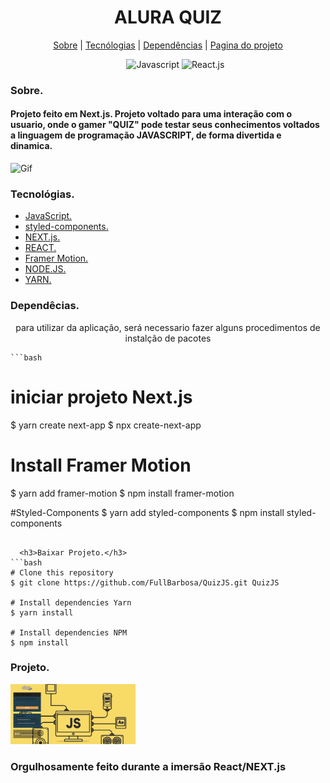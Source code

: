 
<div>
  <h1 align="center">ALURA QUIZ</h1>
  
  <div align="center">

  <a href="#sobre">Sobre</a> 
    |
  <a href="#tecnologias">Tecnólogias</a>
    |
  <a href="#dependencias">Dependências</a>
    |
  <a href="#Projeto">Pagina do projeto</a>

  </div>
</div>

<div >
<ul align="center">
  <img src="https://img.shields.io/badge/JavaScript-323330?style=for-the-badge&logo=javascript&logoColor=F7DF1E"
        alt="Javascript">
  <img src="https://img.shields.io/badge/React-20232A?style=for-the-badge&logo=react&logoColor=61DAFB" alt="React.js">
</ul>

</div>


<div>
  <h3>Sobre.</h3>
  <h4 id="sobre" > <b>Projeto feito em Next.js.</b>
    Projeto voltado para uma interação com o usuario, onde o gamer "QUIZ" pode testar seus conhecimentos voltados a linguagem de programação JAVASCRIPT, de forma divertida e dinamica. </h4>

  <img src="./src/img/ProjetoQuiz.gif" alt="Gif">
</div>


<div id="tecnologias">
  <h3>Tecnológias.</h3>
  <ul>
    <li>
      <a href="https://developer.mozilla.org/pt-BR/docs/Web/JavaScript">JavaScript.
      </a>
    </li>
    <li>
      <a href="https://styled-components.com/">
        styled-components.
      </a>
    </li>
    <li>
      <a href="https://nextjs.org/">NEXT.js.
      </a>
    </li>
    <li>
      <a href="https://pt-br.reactjs.org/docs/getting-started.html">REACT.
      </a>
    </li>
    <li>
      <a href="https://www.framer.com/motion/">
        Framer Motion.
      </a>
    </li>
    <li>
      <a href="https://nodejs.org/pt-br/docs/">
        NODE.JS.
      </a>
    </li>
    <li>
      <a href="https://classic.yarnpkg.com/en/docs/">
        YARN.
      </a>
    </li>
  </ul>
  
</div>

<div id="dependencias">
  <h3>Dependêcias.</h3>
    <p align="center">
      para utilizar da aplicação, será necessario fazer alguns procedimentos de instalção de pacotes
    </p>

    ```bash
# iniciar projeto Next.js
$ yarn create next-app
$ npx create-next-app

# Install Framer Motion
$ yarn add framer-motion
$ npm install framer-motion

#Styled-Components
$ yarn add styled-components
$ npm install styled-components

```

  <h3>Baixar Projeto.</h3>  
```bash
# Clone this repository
$ git clone https://github.com/FullBarbosa/QuizJS.git QuizJS

# Install dependencies Yarn
$ yarn install

# Install dependencies NPM
$ npm install 

```
 </div>


<div id="Projeto">
  <h3>Projeto.</h3>
  <a href="https://quiz-js-ten.vercel.app/">
  <img width="200px" src="./src/img/QuizFoto.png" alt="Imagem de pagina web">
  </a>
</div>


<h3>Orgulhosamente feito durante a imersão React/NEXT.js</h3>